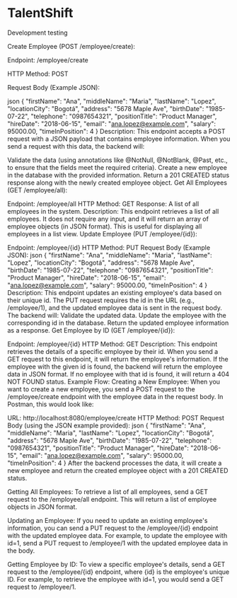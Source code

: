 # TalentShift
Development testing

Create Employee (POST /employee/create):

Endpoint: /employee/create

HTTP Method: POST

Request Body (Example JSON):

json
{
    "firstName": "Ana",
    "middleName": "Maria",
    "lastName": "Lopez",
    "locationCity": "Bogotá",
    "address": "5678 Maple Ave",
    "birthDate": "1985-07-22",
    "telephone": "0987654321",
    "positionTitle": "Product Manager",
    "hireDate": "2018-06-15",
    "email": "ana.lopez@example.com",
    "salary": 95000.00,
    "timeInPosition": 4
}
Description: This endpoint accepts a POST request with a JSON payload that contains employee information. When you send a request with this data, the backend will:

Validate the data (using annotations like @NotNull, @NotBlank, @Past, etc., to ensure that the fields meet the required criteria).
Create a new employee in the database with the provided information.
Return a 201 CREATED status response along with the newly created employee object.
Get All Employees (GET /employee/all):

Endpoint: /employee/all
HTTP Method: GET
Response: A list of all employees in the system.
Description: This endpoint retrieves a list of all employees. It does not require any input, and it will return an array of employee objects (in JSON format). This is useful for displaying all employees in a list view.
Update Employee (PUT /employee/{id}):

Endpoint: /employee/{id}
HTTP Method: PUT
Request Body (Example JSON):
json
{
    "firstName": "Ana",
    "middleName": "Maria",
    "lastName": "Lopez",
    "locationCity": "Bogotá",
    "address": "5678 Maple Ave",
    "birthDate": "1985-07-22",
    "telephone": "0987654321",
    "positionTitle": "Product Manager",
    "hireDate": "2018-06-15",
    "email": "ana.lopez@example.com",
    "salary": 95000.00,
    "timeInPosition": 4
}
Description: This endpoint updates an existing employee's data based on their unique id. The PUT request requires the id in the URL (e.g., /employee/1), and the updated employee data is sent in the request body. The backend will:
Validate the updated data.
Update the employee with the corresponding id in the database.
Return the updated employee information as a response.
Get Employee by ID (GET /employee/{id}):

Endpoint: /employee/{id}
HTTP Method: GET
Description: This endpoint retrieves the details of a specific employee by their id. When you send a GET request to this endpoint, it will return the employee's information.
If the employee with the given id is found, the backend will return the employee data in JSON format.
If no employee with that id is found, it will return a 404 NOT FOUND status.
Example Flow:
Creating a New Employee: When you want to create a new employee, you send a POST request to the /employee/create endpoint with the employee data in the request body. In Postman, this would look like:

URL: http://localhost:8080/employee/create
HTTP Method: POST
Request Body (using the JSON example provided):
json
{
    "firstName": "Ana",
    "middleName": "Maria",
    "lastName": "Lopez",
    "locationCity": "Bogotá",
    "address": "5678 Maple Ave",
    "birthDate": "1985-07-22",
    "telephone": "0987654321",
    "positionTitle": "Product Manager",
    "hireDate": "2018-06-15",
    "email": "ana.lopez@example.com",
    "salary": 95000.00,
    "timeInPosition": 4
}
After the backend processes the data, it will create a new employee and return the created employee object with a 201 CREATED status.

Getting All Employees: To retrieve a list of all employees, send a GET request to the /employee/all endpoint. This will return a list of employee objects in JSON format.

Updating an Employee: If you need to update an existing employee's information, you can send a PUT request to the /employee/{id} endpoint with the updated employee data. For example, to update the employee with id=1, send a PUT request to /employee/1 with the updated employee data in the body.

Getting Employee by ID: To view a specific employee's details, send a GET request to the /employee/{id} endpoint, where {id} is the employee's unique ID. For example, to retrieve the employee with id=1, you would send a GET request to /employee/1.
